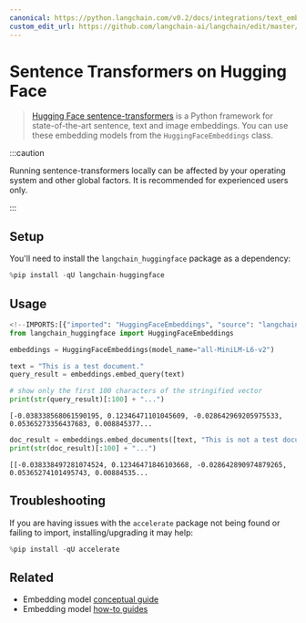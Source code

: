 ```yaml
---
canonical: https://python.langchain.com/v0.2/docs/integrations/text_embedding/sentence_transformers/
custom_edit_url: https://github.com/langchain-ai/langchain/edit/master/docs/docs/integrations/text_embedding/sentence_transformers.ipynb
---
```


# Sentence Transformers on Hugging Face

>[Hugging Face sentence-transformers](https://huggingface.co/sentence-transformers) is a Python framework for state-of-the-art sentence, text and image embeddings.
>You can use these embedding models from the `HuggingFaceEmbeddings` class.

:::caution

Running sentence-transformers locally can be affected by your operating system and other global factors. It is recommended for experienced users only.

:::

## Setup

You'll need to install the `langchain_huggingface` package as a dependency:


```python
%pip install -qU langchain-huggingface
```

## Usage


```python
<!--IMPORTS:[{"imported": "HuggingFaceEmbeddings", "source": "langchain_huggingface", "docs": "https://api.python.langchain.com/en/latest/embeddings/langchain_huggingface.embeddings.huggingface.HuggingFaceEmbeddings.html", "title": "Sentence Transformers on Hugging Face"}]-->
from langchain_huggingface import HuggingFaceEmbeddings

embeddings = HuggingFaceEmbeddings(model_name="all-MiniLM-L6-v2")

text = "This is a test document."
query_result = embeddings.embed_query(text)

# show only the first 100 characters of the stringified vector
print(str(query_result)[:100] + "...")
```
```output
[-0.038338568061590195, 0.12346471101045609, -0.028642969205975533, 0.05365273356437683, 0.008845377...
```

```python
doc_result = embeddings.embed_documents([text, "This is not a test document."])
print(str(doc_result)[:100] + "...")
```
```output
[[-0.038338497281074524, 0.12346471846103668, -0.028642890974879265, 0.05365274101495743, 0.00884535...
```
## Troubleshooting

If you are having issues with the `accelerate` package not being found or failing to import, installing/upgrading it may help:


```python
%pip install -qU accelerate
```


## Related

- Embedding model [conceptual guide](/docs/concepts/#embedding-models)
- Embedding model [how-to guides](/docs/how_to/#embedding-models)